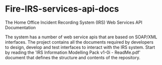 # Fire-IRS-services-api-docs
The Home Office Incident Recording System (IRS) Web Services API Documentation

The system has a number of web service apis that are based on SOAP/XML interfaces. The project contains all the documents required by developers to design, develop and test interfaces to interact with the IRS system. Start by reading the 'IRS Information Modelling Pack v1-0i - ReadMe.pdf' document that defines the structure and contents of the repository.  
